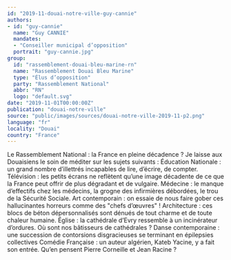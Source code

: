 ```yaml
---
id: "2019-11-douai-notre-ville-guy-cannie"
authors:
- id: "guy-cannie"
  name: "Guy CANNIE"
  mandates: 
  - "Conseiller municipal d’opposition"
  portrait: "guy-cannie.jpg"
group:
  id: "rassemblement-douai-bleu-marine-rn"
  name: "Rassemblement Douai Bleu Marine"
  type: "Élus d’opposition"
  party: "Rassemblement National"
  abbr: "RN"
  logo: "default.svg"
date: "2019-11-01T00:00:00Z"
publication: "douai-notre-ville"
source: "public/images/sources/douai-notre-ville-2019-11-p2.png"
language: "fr"
locality: "Douai"
country: "France"
---
```


Le Rassemblement National : la France en pleine décadence ? Je laisse aux Douaisiens le soin de méditer sur les sujets suivants : Éducation Nationale : un grand nombre d’illettrés incapables de lire, d’écrire, de compter. Télévision : les petits écrans ne reflètent qu’une image décadente de ce que la France peut offrir de plus dégradant et de vulgaire. Médecine : le manque d’effectifs chez les médecins, la grogne des infirmières débordées, le trou de la Sécurité Sociale. Art contemporain : on essaie de nous faire gober ces hallucinantes horreurs comme des "chefs d’œuvres" ! Architecture : ces blocs de béton dépersonnalisés sont dénués de tout charme et de toute chaleur humaine. Église : la cathédrale d’Evry ressemble à un incinérateur d’ordures. Où sont nos bâtisseurs de cathédrales ? Danse contemporaine : une succession de contorsions disgracieuses se terminant en épilepsies collectives Comédie Française : un auteur algérien, Kateb Yacine, y a fait son entrée. Qu’en pensent Pierre Corneille et Jean Racine ?
